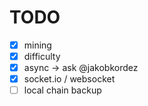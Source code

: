 # TODO
* [x] mining
* [x] difficulty
* [x] async -> ask @jakobkordez
* [x] socket.io / websocket
* [ ] local chain backup
